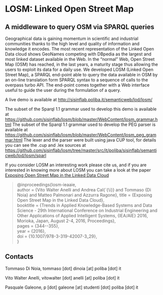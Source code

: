 LOSM: Linked Open Street Map 
============================
A middleware to query OSM via SPARQL queries
---------------

Geographical data is gaining momentum in scientific and industrial communities thanks to the high level and quality of information and knowledge it encodes. The most recent representation of the Linked Open Data cloud shows GeoNames competing with DBpedia as the largest and most linked dataset available in the Web. In the “normal” Web, Open Street Map (OSM) has reached, in the last years, a maturity stage thus allowing the users to exploit its data for a daily use. We developed LOSM (Linked Open Street Map), a SPARQL end-point able to query the data available in OSM by an on-line translation form SPARQL syntax to a sequence of calls to the overpass turbo API. The end-point comes together with a Web interface useful to guide the user during the formulation of a query. 

A live demo is available at http://sisinflab.poliba.it/semanticweb/lod/losm/

The subset of the Sparql 1.1 grammar used to develop this demo is available at https://github.com/sisinflab/losm/blob/master/WebContent/losm_grammar.html
The subset of the Sparql 1.1 grammar used to develop the PEG parser is available at https://github.com/sisinflab/losm/blob/master/WebContent/losm_peg_grammar.html
The lexer and the parser were built using java CUP tool, for details you can see the .cup and .lex sources at https://github.com/sisinflab/losm/tree/master/src/it/poliba/sisinflab/semanticweb/lod/losm/sparl

If you consider LOSM an interesting work please cite us, and if you are interested in knowing more about LOSM you can take a look at the paper [Exposing Open Street Map in the Linked Data Cloud](http://link.springer.com/chapter/10.1007/978-3-319-42007-3_29)

> @inproceedings{losm-ieaaie,    
>  author    = {Vito Walter Anelli and Andrea Cal{\`{\i}} and Tommaso {Di Noia} and Matteo Palmonari and Azzurra Ragone}, 
>  title     = {Exposing Open Street Map in the Linked Data Cloud},  
>  booktitle = {Trends in Applied Knowledge-Based Systems and Data Science - 29th International Conference on Industrial Engineering and Other Applications of Applied Intelligent Systems, {IEA/AIE} 2016, Morioka, Japan, August 2-4, 2016, Proceedings},    
>  pages     = {344--355},    
>  year      = {2016},  
>  doi       = {10.1007/978-3-319-42007-3_29},  
> } 

Contacts
-------

   Tommaso Di Noia, tommaso [dot] dinoia [at] poliba [dot] it  
   
   Vito Walter Anelli, vitowalter [dot] anelli [at] poliba [dot] it 
   
   Pasquale Galeone, p [dot] galeone [at] studenti [dot] poliba [dot] it  
